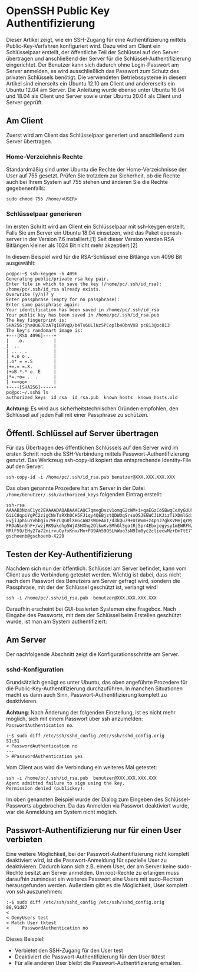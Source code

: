 # OpenSSH Public Key Authentifizierung
Dieser Artikel zeigt, wie ein SSH-Zugang für eine Authentifizierung mittels Public-Key-Verfahren konfiguriert wird. Dazu wird am Client ein Schlüsselpaar erstellt, der öffentliche Teil der Schlüssel auf den Server übertragen und anschließend der Server für die Schlüssel-Authentifizierung eingerichtet. Der Benutzer kann sich dadurch ohne Login-Passwort am Server anmelden, es wird ausschließlich das Passwort zum Schutz des privaten Schlüssels benötigt. Die verwendeten Betriebssysteme in diesem Artikel sind einerseits ein Ubuntu 12.10 am Client und andererseits ein Ubuntu 12.04 am Server. Die Anleitung wurde ebenso unter Ubuntu 16.04 und 18.04 als Client und Server sowie unter Ubuntu 20.04 als Client und Server geprüft. 

## Am Client

Zuerst wird am Client das Schlüsselpaar generiert und anschließend zum Server übertragen.

### Home-Verzeichnis Rechte

Standardmäßig sind unter Ubuntu die Rechte der Home-Verzeichnisse der User auf 755 gesetzt. Prüfen Sie trotzdem zur Sicherheit, ob die Rechte auch bei Ihrem System auf 755 stehen und änderen Sie die Rechte gegebenenfalls:
```
sudo chmod 755 /home/<USER>
```
### Schlüsselpaar generieren

Im ersten Schritt wird am Client ein Schlüsselpaar mit ssh-keygen erstellt. Falls Sie am Server ein Ubuntu 18.04 einsetzen, wird das Paket openssh-server in der Version 7.6 installiert.[1] Seit dieser Version werden RSA Bitlängen kleiner als 1024 Bit nicht mehr akzeptiert.[2]

In diesem Beispiel wird für die RSA-Schlüssel eine Bitlänge von 4096 Bit ausgewählt: 

```
pc@pc:~$ ssh-keygen -b 4096
Generating public/private rsa key pair.
Enter file in which to save the key (/home/pc/.ssh/id_rsa): 
/home/pc/.ssh/id_rsa already exists.
Overwrite (y/n)? y
Enter passphrase (empty for no passphrase): 
Enter same passphrase again: 
Your identification has been saved in /home/pc/.ssh/id_rsa
Your public key has been saved in /home/pc/.ssh/id_rsa.pub
The key fingerprint is:
SHA256:jha0u6JEzA7qIBRVqD/b4Ts6ULlNz5PCoplb4ObnVX8 pc813@pc813
The key's randomart image is:
+---[RSA 4096]----+
|   .o.           |
|  ..             |
| .. . .          |
| +.o o .         |
|.o* = =.S        |
|+=.= =.X.        |
|+oB.*.* o. E     |
|*=.+o= .  .      |
| +=+oo+          |
+----[SHA256]-----+
pc@pc:~/.ssh$ ls
authorized_keys  id_rsa  id_rsa.pub  known_hosts  known_hosts.old

```
**Achtung**: Es wird aus sicherheitstechnischen Gründen empfohlen, den Schlüssel auf jeden Fall mit einer Passphrase zu schützen.

## Öffentl. Schlüssel auf Server übertragen

Für das Übertragen des öffentlichen Schlüssels auf den Server wird im ersten Schritt noch die SSH-Verbindung mittels Passwort-Authentifizierung genutzt. Das Werkzeug ssh-copy-id kopiert das entsprechende Identity-File auf den Server: 

```
ssh-copy-id -i /home/pc/.ssh/id_rsa.pub benutzer@XXX.XXX.XXX.XXX
```

Das oben genannte Prozedere hat am Server in der Datei ```/home/benutzer/.ssh/authorized_keys``` folgenden Eintrag erstellt: 

```:~$ cat .ssh/authorized_keys 
ssh-rsa AAAAB3NzaC1yc2EAAAADAQABAAACAQC7qmegDxzv1omqG2cWM+i+qaEGzCoSBwqCeXyGUU93sTqtNYYHJVGj6YZqXeXEGzJtKm2A/uo59Y+WmqhJgW7HcT2Hqvo80NfbIRhqE9TJETyBe
GiiC8qpiYgPC2zigCNvTsRXh0CH5FJ1qy4QEBjztQDWOqSrsoOSJEEWCJiKJizTiXDmlGdiKE409GBo8lvlbMRWbrMj3iX825WTqy/T0Pio1kqANDotLnPA0sRXUPVyzc/ghzqRHzFetzP9j7C0nh
EvjiJphiuYvhbgix79FrCQG0lXBGcAWzsWUeAoT/d3kQu79+UTWxm+z4pnJ7gkKVMejqrWys560SdAqD264dc5UBRGI9j6XxVKdraSaEitDneONrSAt2tE/RwRxh2ASxqQfdF88zyDI8/ma608tHc
FROaNsn5hF+/wzjRK9akdhp5WjA5HXhg2OlkwKvSMhGlSgotRj5pr4Ebxjegysy1mEWRFN/vh/oNq4uHQy8adpfogaVELkI/Z2nuAdQk+uMy6D1hrKhUWubmBPxTbG00IWF25Tyuz8hnFRP9+gB/P
NRlF59/EHy27a72nirvuOyfxKnx/Mn+FD9Ah59OSLhWuo3sN9Im8yc2cliecwMz+DmTtE7TwzNw9v2zfxU9JDQwyLtppULiGpmKFOLHjz+SVGxSbVsWS//IyNK1GrQ== gschoenb@gschoenb-X220
```

## Testen der Key-Authentifizierung

Nachdem sich nun der öffentlich. Schlüssel am Server befindet, kann vom Client aus die Verbindung getestet werden. Wichtig ist dabei, dass nicht nach dem Passwort des Benutzers am Server gefragt wird, sondern die Passphrase, mit der der Schlüssel geschützt ist, verlangt wird!
```
ssh -i /home/pc/.ssh/id_rsa.pub  benutzer@XXX.XXX.XXX.XXX
```
Daraufhin erscheint bei GUI-basierten Systemen eine Fragebox. Nach Eingabe des Passworts, mit dem der Schlüssel beim Erstellen geschützt wurde, ist man am System authentifiziert: 

## Am Server

Der nachfolgende Abschnitt zeigt die Konfigurationsschritte am Server.

### sshd-Konfiguration

Grundsätzlich genügt es unter Ubuntu, das oben angeführte Prozedere für die Public-Key-Authentifizierung durchzuführen. In manchen Situationen macht es dann auch Sinn, Passwort-Authentifizierung komplett zu deaktivieren.

**Achtung**: Nach Änderung der folgenden Einstellung, ist es nicht mehr möglich, sich mit einem Passwort über ssh anzumelden: ```PasswordAuthentication no```. 
```
:~$ sudo diff /etc/ssh/sshd_config /etc/ssh/sshd_config.orig
51c51
< PasswordAuthentication no
---
> #PasswordAuthentication yes
```
Vom Client aus wird die Verbindung ein weiteres Mal getestet:
```
ssh -i /home/pc/.ssh/id_rsa.pub  benutzer@XXX.XXX.XXX.XXX
Agent admitted failure to sign using the key.
Permission denied (publickey).
```
Im oben genannten Beispiel wurde der Dialog zum Eingeben des Schlüssel-Passworts abgebrochen. Da das Anmelden via Passwort deaktiviert wurde, war die Anmeldung am System nicht möglich. 

## Passwort-Authentifizierung nur für einen User verbieten

Eine weitere Möglichkeit, bei der Passwort-Authentifizierung nicht komplett deaktiviert wird, ist die Passwort-Anmeldung für spezielle User zu deaktivieren. Dadurch kann sich z.B. einem User, der am Server keine sudo-Rechte besitzt am Server anmelden. Um root-Rechte zu erlangen muss daraufhin zumindest ein weiteres Passwort eine Users mit sudo-Rechten herausgefunden werden. Außerdem gibt es die Möglichkeit, User komplett von ssh auszunehmen:
```
:~$ sudo diff /etc/ssh/sshd_config /etc/ssh/sshd_config.orig
88,91d87
< 
< DenyUsers test
< Match User tktest
<     PasswordAuthentication no
```
Dieses Beispiel:

+ Verbietet den SSH-Zugang für den User test
+ Deaktiviert die Passwort-Authentifizierung für den User tktest
+ Für alle anderen User bleibt die Passwort-Authentifizierung erhalten.


